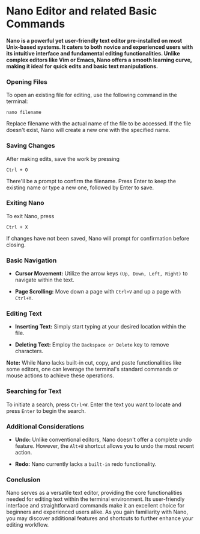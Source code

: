 # Nano Editor and related Basic Commands

__Nano is a powerful yet user-friendly text editor pre-installed on most Unix-based systems. It caters to both novice and experienced users with its intuitive interface and fundamental editing functionalities. Unlike complex editors like Vim or Emacs, Nano offers a smooth learning curve, making it ideal for quick edits and basic text manipulations.__


### Opening Files

To open an existing file for editing, use the following command in the terminal:

```
nano filename
```
Replace filename with the actual name of the file to be accessed. If the file doesn't exist, Nano will create a new one with the specified name.

### Saving Changes

After making edits, save the work by pressing
```
Ctrl + O
```
There'll be a prompt to confirm the filename. Press Enter to keep the existing name or type a new one, followed by Enter to save.

### Exiting Nano

To exit Nano, press
```
Ctrl + X
```
If changes have not been saved, Nano will prompt for confirmation before closing.


### Basic Navigation

- __Cursor Movement:__ Utilize the arrow keys ```(Up, Down, Left, Right)``` to navigate within the text.

- __Page Scrolling:__ Move down a page with ```Ctrl+V``` and up a page with ```Ctrl+Y```.

### Editing Text

- __Inserting Text:__ Simply start typing at your desired location within the file.

- __Deleting Text:__ Employ the ```Backspace or Delete``` key to remove characters.

__Note:__ While Nano lacks built-in cut, copy, and paste functionalities like some editors, one can leverage the terminal's standard commands or mouse actions to achieve these operations.

### Searching for Text

To initiate a search, press ```Ctrl+W```. Enter the text you want to locate and press ```Enter``` to begin the search.

### Additional Considerations

- __Undo:__ Unlike conventional editors, Nano doesn't offer a complete undo feature. However, the ```Alt+U``` shortcut allows you to undo the most recent action.

- __Redo:__ Nano currently lacks a ```built-in``` redo functionality.


### Conclusion

Nano serves as a versatile text editor, providing the core functionalities needed for editing text within the terminal environment. Its user-friendly interface and straightforward commands make it an excellent choice for beginners and experienced users alike. As you gain familiarity with Nano, you may discover additional features and shortcuts to further enhance your editing workflow.


